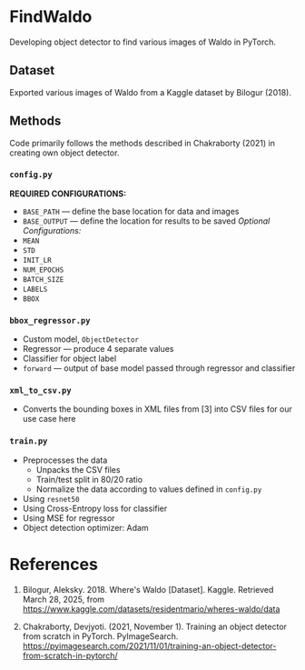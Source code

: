 # FindWaldo
Developing object detector to find various images of Waldo in PyTorch.

## Dataset
Exported various images of Waldo from a Kaggle dataset by Bilogur (2018). 

## Methods
Code primarily follows the methods described in Chakraborty (2021) in creating own object detector.
### ```config.py```
**REQUIRED CONFIGURATIONS:**
- ```BASE_PATH``` –– define the base location for data and images
- ```BASE_OUTPUT``` –– define the location for results to be saved
_Optional Configurations:_
- ```MEAN```
- ```STD```
- ```INIT_LR```
- ```NUM_EPOCHS```
- ```BATCH_SIZE```
- ```LABELS```
- ```BBOX```
### ```bbox_regressor.py```
- Custom model, ```ObjectDetector```
- Regressor –– produce 4 separate values
- Classifier for object label
- ```forward``` –– output of base model passed through regressor and classifier
### ```xml_to_csv.py```
- Converts the bounding boxes in XML files from [3] into CSV files for our use case here
### ```train.py```
- Preprocesses the data
  - Unpacks the CSV files
  - Train/test split in 80/20 ratio
  - Normalize the data according to values defined in ```config.py```
- Using ```resnet50```
- Using Cross-Entropy loss for classifier
- Using MSE for regressor
- Object detection optimizer: Adam

# References
1. Bilogur, Aleksky. 2018. Where's Waldo [Dataset]. Kaggle. Retrieved March 28, 2025, from https://www.kaggle.com/datasets/residentmario/wheres-waldo/data

2. Chakraborty, Devjyoti. (2021, November 1). Training an object detector from scratch in PyTorch. PyImageSearch. https://pyimagesearch.com/2021/11/01/training-an-object-detector-from-scratch-in-pytorch/